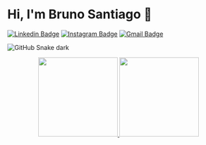 # Hi, I'm Bruno Santiago 👋

[![Linkedin Badge](https://img.shields.io/badge/-bruno%20santiago-blue?style=flat&logo=Linkedin&logoColor=white&link=https://www.linkedin.com/in/bruno-santiago-8a9973235/)](https://www.linkedin.com/in/bruno-santiago-8a9973235/)
[![Instagram Badge](https://img.shields.io/badge/-@brunosantiagode-purple?style=flat&logo=instagram&logoColor=white&link=https://www.instagram.com/brunosantiagode/)](https://www.instagram.com/brunosantiagode/)
[![Gmail Badge](https://img.shields.io/badge/-bruno.santi.oli@gmail.com-c14438?style=flat&logo=Gmail&logoColor=white&link=mailto:bruno.santi.oli@gmail.com)](mailto:bruno.santi.oli@gmail.com)

![GitHub Snake dark](https://raw.githubusercontent.com/pedrosantayana/pedrosantayana/output/github-contribution-grid-snake-dark.svg)

<div align="center">
  <a href="https://github.com/MrNaru300">
  <img height="180em" src="https://github-readme-stats.vercel.app/api?username=MrNaru300&show_icons=true&theme=dark&include_all_commits=true"/>
  <img height="180em" src="https://github-readme-stats.vercel.app/api/top-langs/?username=MrNaru300&layout=compact&langs_count=7&theme=dark"/>
</div>
